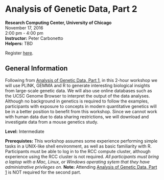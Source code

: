 # Analysis of Genetic Data, Part 2
**Research Computing Center, University of Chicago**<br>
November 17, 2016<br>
2:00 pm - 4:00 pm<br>
**Instructor:** Peter Carbonetto<br>
**Helpers:** TBD

Register [here](https://training.uchicago.edu/course_detail.cfm?course_id=1715).

## General Information

Following from [Analysis of Genetic Data,
Part 1](https://github.com/pcarbo/genetic-data-analysis-rcc-1), in this
2-hour workshop we will use PLINK, GEMMA and R to generate interesting
biological insights from large-scale genetic data. We will also use
online databases such as the UCSC Genome Browser to interpret the
output of the data analyses. Although no background in genetics is
required to follow the examples, participants with exposure to
concepts in modern quantitative genetics will be in a better position
to benefit from this workshop. Since we cannot work with human data
due to data sharing restrictions, we will download and investigate
data from a mouse genetics study.

**Level:** Intermediate

**Prerequistes:** This workshop assumes some experience performing
simple tasks in a UNIX-like shell environment, as well as basic
familiarity with R. Participants must be able to log in to the RCC
compute cluster, although experience using the RCC cluster is not
required. *All participants must bring a laptop with a Mac, Linux, or
Windows operating sytem that they have administrative privileges on.*
**Note:** Attending [Analysis of Genetic Data,
Part 1](https://github.com/pcarbo/genetic-data-analysis-rcc-1) is
NOT required for the second part.

